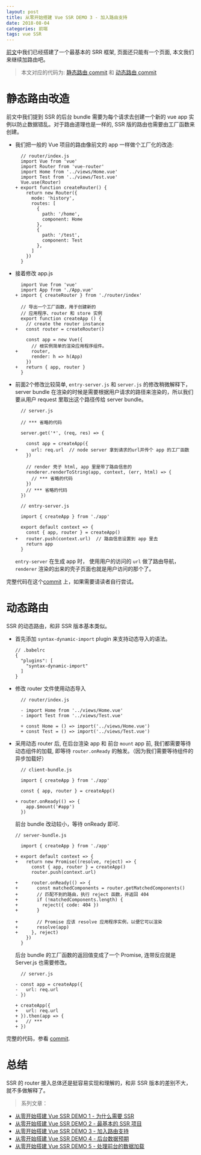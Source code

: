 ```yaml
---
layout: post
title: 从零开始搭建 Vue SSR DEMO 3 - 加入路由支持
date: 2018-08-04
categories: 前端
tags: vue SSR
---
```


[前文](2018-7-30-vue-ssr-2.md)中我们已经搭建了一个最基本的 SRR 框架, 页面还只能有一个页面, 本文我们来继续加路由吧。

> 本文对应的代码为: [静态路由 commit](https://github.com/njleonzhang/play-vue-ssr/commit/14e4f07fa89015d2e416419f8ea4ccde03b4663b) 和 [动态路由 commit](https://github.com/njleonzhang/play-vue-ssr/commit/910696ee6dc390e1b276b23b88bc9aa8dee110b5)

# 静态路由改造

前文中我们提到 SSR 的后台 bundle 需要为每个请求去创建一个新的 vue app 实例以防止数据错乱。对于路由道理也是一样的, SSR 版的路由也需要由工厂函数来创建。

* 我们把一般的 Vue 项目的路由像前文的 app 一样做个工厂化的改造:

  ```
    // router/index.js
    import Vue from 'vue'
    import Router from 'vue-router'
    import Home from '../views/Home.vue'
    import Test from '../views/Test.vue'
    Vue.use(Router)
  + export function createRouter() {
      return new Router({
        mode: 'history',
        routes: [
          {
            path: '/home',
            component: Home
          },
          {
            path: '/test',
            component: Test
          },
        ]
      })
    }
  ```

* 接着修改 app.js

  ```
    import Vue from 'vue'
    import App from './App.vue'
  + import { createRouter } from './router/index'

    // 导出一个工厂函数，用于创建新的
    // 应用程序、router 和 store 实例
    export function createApp () {
      // create the router instance
  +   const router = createRouter()

      const app = new Vue({
        // 根实例简单的渲染应用程序组件。
  +     router,
        render: h => h(App)
      })
  +   return { app, router }
    }
  ```

* 前面2个修改比较简单, `entry-server.js` 和 `server.js` 的修改稍微解释下，server bundle 在渲染的时候是需要根据用户请求的路径来渲染的，所以我们要从用户 request 里取出这个路径传给 server bundle。

  ```
    // server.js

    // *** 省略的代码

    server.get('*', (req, res) => {

      const app = createApp({
  +     url: req.url  // node server 拿到请求的url并传个 app 的工厂函数
      })

      // render 壳子 html, app 里是带了路由信息的
      renderer.renderToString(app, context, (err, html) => {
        // *** 省略的代码
      })
      // *** 省略的代码
    })
  ```

  ```
    // entry-server.js

    import { createApp } from './app'

    export default context => {
      const { app, router } = createApp()
  +   router.push(context.url)  // 路由信息设置到 app 里去
      return app
    }
  ```

  `entry-server` 在生成 app 时， 使用用户的访问的 `url` 做了路由导航，`renderer` 渲染的出来的壳子页面也就是用户访问的那个了。

完整代码在这个[commit](https://github.com/njleonzhang/play-vue-ssr/commit/14e4f07fa89015d2e416419f8ea4ccde03b4663b) 上，如果需要请读者自行尝试。

# 动态路由
SSR 的动态路由，和非 SSR 版本基本类似。

* 首先添加 `syntax-dynamic-import` plugin 来支持动态导入的语法。

  ```
  // .babelrc
  {
    "plugins": [
      "syntax-dynamic-import"
    ]
  }
  ```

* 修改 router 文件使用动态导入
  ```
    // router/index.js

    - import Home from '../views/Home.vue'
    - import Test from '../views/Test.vue'

    + const Home = () => import('../views/Home.vue')
    + const Test = () => import('../views/Test.vue')
  ```

* 采用动态 router 后, 在后台渲染 app 和 前台 `mount` app 前, 我们都需要等待动态组件的加载, 即等待 `router.onReady` 的触发。（因为我们需要等待组件的异步加载好）

  ```
    // client-bundle.js

    import { createApp } from './app'

    const { app, router } = createApp()

  + router.onReady(() => {
      app.$mount('#app')
    })
  ```
  前台 bundle 改动较小，等待 onReady 即可.

  ```
  // server-bundle.js

    import { createApp } from './app'

  + export default context => {
  +   return new Promise((resolve, reject) => {
        const { app, router } = createApp()
        router.push(context.url)

  +     router.onReady(() => {
  +       const matchedComponents = router.getMatchedComponents()
  +       // 匹配不到的路由，执行 reject 函数，并返回 404
  +       if (!matchedComponents.length) {
  +         reject({ code: 404 })
  +       }

  +       // Promise 应该 resolve 应用程序实例，以便它可以渲染
  +       resolve(app)
  +     }, reject)
      })
    }
  ```
  后台 bundle 的工厂函数的返回值变成了一个 Promise, 连带反应就是 Server.js 也需要修改。

  ```
    // server.js

  - const app = createApp({
  -   url: req.url
  - })

  + createApp({
  +   url: req.url
  + }).then(app => {
  +   // ***
  + })
  ```

完整的代码，参看 [commit](https://github.com/njleonzhang/play-vue-ssr/commit/910696ee6dc390e1b276b23b88bc9aa8dee110b5).

# 总结
SSR 的 router 接入总体还是挺容易实现和理解的，和非 SSR 版本的差别不大，就不多做解释了。

> 系列文章：
* [从零开始搭建 Vue SSR DEMO 1 - 为什么需要 SSR](2018-7-27-vue-ssr-1.md)
* [从零开始搭建 Vue SSR DEMO 2 - 最基本的 SSR 项目](2018-7-30-vue-ssr-2.md)
* [从零开始搭建 Vue SSR DEMO 3 - 加入路由支持](2018-8-4-vue-ssr-3.md)
* [从零开始搭建 Vue SSR DEMO 4 - 后台数据预期](2018-8-4-vue-ssr-4.md)
* [从零开始搭建 Vue SSR DEMO 5 - 处理前台的数据加载](2018-8-7-vue-ssr-5.md)
